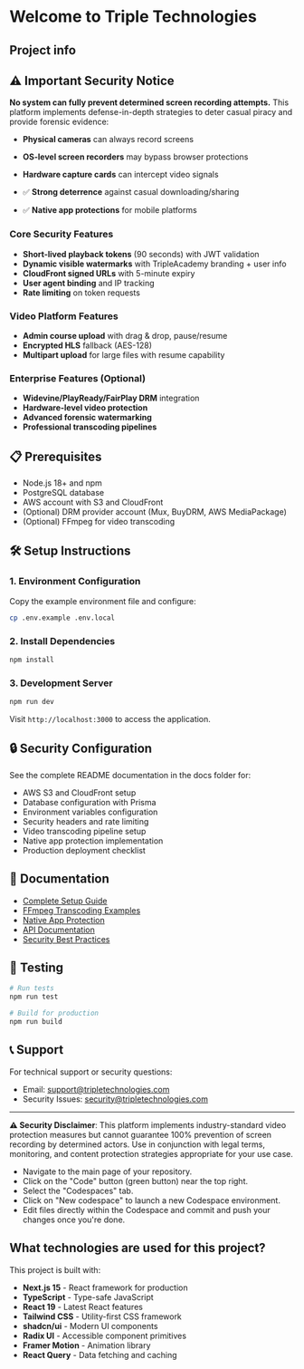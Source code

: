# Welcome to Triple Technologies

## Project info

## ⚠️ Important Security Notice
**No system can fully prevent determined screen recording attempts.** This platform implements defense-in-depth strategies to deter casual piracy and provide forensic evidence:

- **Physical cameras** can always record screens
- **OS-level screen recorders** may bypass browser protections
- **Hardware capture cards** can intercept video signals


- ✅ **Strong deterrence** against casual downloading/sharing
- ✅ **Native app protections** for mobile platforms


### Core Security Features
- **Short-lived playback tokens** (90 seconds) with JWT validation
- **Dynamic visible watermarks** with TripleAcademy branding + user info
- **CloudFront signed URLs** with 5-minute expiry
- **User agent binding** and IP tracking
- **Rate limiting** on token requests

### Video Platform Features

- **Admin course upload** with drag & drop, pause/resume
- **Encrypted HLS** fallback (AES-128)
- **Multipart upload** for large files with resume capability

### Enterprise Features (Optional)

- **Widevine/PlayReady/FairPlay DRM** integration
- **Hardware-level video protection**
- **Advanced forensic watermarking**
- **Professional transcoding pipelines**

## 📋 Prerequisites

- Node.js 18+ and npm
- PostgreSQL database
- AWS account with S3 and CloudFront
- (Optional) DRM provider account (Mux, BuyDRM, AWS MediaPackage)
- (Optional) FFmpeg for video transcoding

## 🛠️ Setup Instructions

### 1. Environment Configuration

Copy the example environment file and configure:

```bash
cp .env.example .env.local
```

### 2. Install Dependencies

```bash
npm install
```

### 3. Development Server

```bash
npm run dev
```

Visit `http://localhost:3000` to access the application.

## 🔒 Security Configuration

See the complete README documentation in the docs folder for:

- AWS S3 and CloudFront setup
- Database configuration with Prisma
- Environment variables configuration
- Security headers and rate limiting
- Video transcoding pipeline setup
- Native app protection implementation
- Production deployment checklist

## 📄 Documentation

- [Complete Setup Guide](./docs/setup.md)
- [FFmpeg Transcoding Examples](./docs/ffmpeg-transcoding.md)
- [Native App Protection](./docs/native-app-protection.md)
- [API Documentation](./docs/api.md)
- [Security Best Practices](./docs/security.md)

## 🧪 Testing

```bash
# Run tests
npm run test

# Build for production
npm run build
```

## 📞 Support

For technical support or security questions:

- Email: support@tripletechnologies.com
- Security Issues: security@tripletechnologies.com

---

**⚠️ Security Disclaimer**: This platform implements industry-standard video protection measures but cannot guarantee 100% prevention of screen recording by determined actors. Use in conjunction with legal terms, monitoring, and content protection strategies appropriate for your use case.

- Navigate to the main page of your repository.
- Click on the "Code" button (green button) near the top right.
- Select the "Codespaces" tab.
- Click on "New codespace" to launch a new Codespace environment.
- Edit files directly within the Codespace and commit and push your changes once you're done.

## What technologies are used for this project?

This project is built with:

- **Next.js 15** - React framework for production
- **TypeScript** - Type-safe JavaScript
- **React 19** - Latest React features
- **Tailwind CSS** - Utility-first CSS framework
- **shadcn/ui** - Modern UI components
- **Radix UI** - Accessible component primitives
- **Framer Motion** - Animation library
- **React Query** - Data fetching and caching
